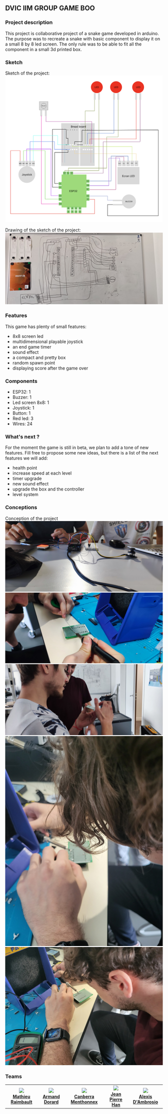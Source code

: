 ## DVIC IIM GROUP GAME BOO

### Project description 

This project is collaborative project of a snake game developed in arduino.
The purpose was to recreate a snake with basic component to display it on a small 8 by 8 led screen.
The only rule was to be able to fit all the component in a small 3d printed box.

### Sketch 

Sketch of the project:
![Sketch](images/sketch.png)

Drawing of the sketch of the project:
![Sketch](images/sketch2.jpg)

### Features

This game has plenty of small features: 

- 8x8 screen led
- multidimensional playable joystick
- an end game timer
- sound effect
- a compact and pretty box
- random spawn point
- displaying score after the game over

### Components 

- ESP32: 1
- Buzzer: 1
- Led screen 8x8: 1
- Joystick: 1
- Button: 1
- Red led: 3
- Wires: 24

### What's next ?

For the moment the game is still in beta, we plan to add a tone of new features. 
Fill free to propose some new ideas, but there is a list of the next features we will add:

- health point
- increase speed at each level 
- timer upgrade 
- new sound effect
- upgrade the box and the controller
- level system

### Conceptions
Conception of the project
![Sketch](images/conception.jpg)
![Sketch](images/conception2.jpg)
![Sketch](images/conception3.jpg)
![Sketch](images/c5.jpg)
![Sketch](images/c7.jpg)

### Teams

<table>
    <tr>
        <td align="center">
            <a href="https://github.com/Mario2206">
                <img src="https://avatars.githubusercontent.com/u/60718973?s=100&v=4" height="100" witdh="100"/><br>
                <b>Mathieu Raimbault</b>
            </a>
        </td>
        <td align="center">
            <a href="https://github.com/Ericar974">
                <img src="https://avatars.githubusercontent.com/u/70965684?s=100&v=4" height="100" witdh="100"/><br>
                <b>Armand Dorard</b>
            </a>
        </td>
        <td align="center">
            <a href="https://github.com/CanberraMenthonnex">
                <img src="https://avatars.githubusercontent.com/u/70761366?v=4" height="100" witdh="100"/><br>
                <b>Canberra Menthonnex</b>
            </a>
        </td>
        <td align="center">
            <a href="https://github.com/SGJipe">
                <img src="https://avatars.githubusercontent.com/u/91059660?v=4" height="100" witdh="100"/><br>
                <b>Jean Pierre Han</b>
            </a>
        </td>
        <td align="center">
            <a href="https://github.com/arcausin">
                <img src="https://avatars.githubusercontent.com/u/82374375?v=4" height="100" witdh="100"/><br>
                <b>Alexis D'Ambrosio</b>
            </a>
        </td>
</table>